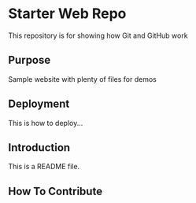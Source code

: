 # Starter Web Repo

This repository is for showing how Git and GitHub work

## Purpose

Sample website with plenty of files for demos

## Deployment
This is how to deploy...
## Introduction
This is a README file.

## How To Contribute
